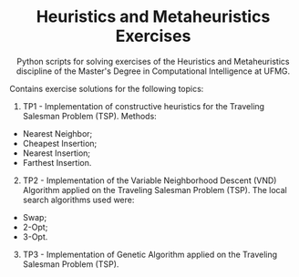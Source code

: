 <h1 align="center">
     Heuristics and Metaheuristics Exercises</a>
</h1>
<p align="center"> Python scripts for solving exercises of the Heuristics and Metaheuristics discipline of the Master's Degree in Computational Intelligence at UFMG. </p>

Contains exercise solutions for the following topics: 

1. TP1 - Implementation of constructive heuristics for the Traveling Salesman Problem (TSP).
Methods: 
  - Nearest Neighbor;
  - Cheapest Insertion;
  - Nearest Insertion;
  - Farthest Insertion.

2. TP2 - Implementation of the Variable Neighborhood Descent (VND) Algorithm applied on the Traveling Salesman Problem (TSP).
The local search algorithms used were:
  - Swap;
  - 2-Opt;
  - 3-Opt.	

3. TP3 - Implementation of Genetic Algorithm applied on the Traveling Salesman Problem (TSP). 
